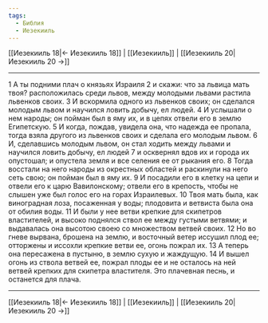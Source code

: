```yaml
---
tags:
  - Библия
  - Иезекииль
---
```

[[Иезекииль 18|← Иезекииль 18]] | [[Иезекииль]] | [[Иезекииль 20|Иезекииль 20 →]]

---
1 А ты подними плач о князьях Израиля
2 и скажи: что за львица мать твоя? расположилась среди львов, между молодыми львами растила львенков своих.
3 И вскормила одного из львенков своих; он сделался молодым львом и научился ловить добычу, ел людей.
4 И услышали о нем народы; он пойман был в яму их, и в цепях отвели его в землю Египетскую.
5 И когда, пождав, увидела она, что надежда ее пропала, тогда взяла другого из львенков своих и сделала его молодым львом.
6 И, сделавшись молодым львом, он стал ходить между львами и научился ловить добычу, ел людей
7 и осквернял вдов их и города их опустошал; и опустела земля и все селения ее от рыкания его.
8 Тогда восстали на него народы из окрестных областей и раскинули на него сеть свою; он пойман был в яму их.
9 И посадили его в клетку на цепи и отвели его к царю Вавилонскому; отвели его в крепость, чтобы не слышен уже был голос его на горах Израилевых.
10 Твоя мать была, как виноградная лоза, посаженная у воды; плодовита и ветвиста была она от обилия воды.
11 И были у нее ветви крепкие для скипетров властителей, и высоко поднялся ствол ее между густыми ветвями; и выдавалась она высотою своею со множеством ветвей своих.
12 Но во гневе вырвана, брошена на землю, и восточный ветер иссушил плод ее; отторжены и иссохли крепкие ветви ее, огонь пожрал их.
13 А теперь она пересажена в пустыню, в землю сухую и жаждущую.
14 И вышел огонь из ствола ветвей ее, пожрал плоды ее и не осталось на ней ветвей крепких для скипетра властителя. Это плачевная песнь, и останется для плача.

---
[[Иезекииль 18|← Иезекииль 18]] | [[Иезекииль]] | [[Иезекииль 20|Иезекииль 20 →]]